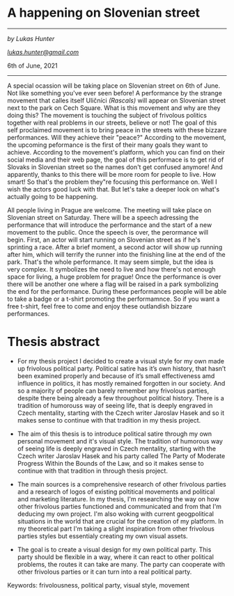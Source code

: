 # A happening on Slovenian street 

___

*by Lukas Hunter*

*lukas.hunter@gmail.com*

6th of June, 2021

___

A special ocassion will be taking place on Slovenian street on 6th of June. Not like something you've ever seen before! A performance by the strange movement that calles itself Uličníci *(Rascals)* will appear on Slovenian street next to the park on Cech Square. What is this movement and why are they doing this? The movement is touching the subject of frivolous politics together with real problems in our streets, believe or not! The goal of this self proclaimed movement is to bring peace in the streets with these bizzare performances. Will they achieve their "peace?" According to the movement, the upcoming peformance is the first of their many goals they want to achieve. According to the movement's platform, which you can find on their social media and their web page, the goal of this performace is to get rid of Slovaks in Slovenian street so the names don't get confused anymore! And apparently, thanks to this there will be more room for people to live. How smart! So that's the problem they"re focusing this performance on. Well I wish the actors good luck with that. But let's take a deeper look on what's actually going to be happening.

All people living in Prague are welcome. The meeting will take place on Slovenian street on Saturday. There will be a speech adressing the performance that will introduce the performance and the start of a new movement to the public. Once the speech is over, the perormance will begin. First, an actor will start running on Slovenian street as if he's sprinting a race. After a brief moment, a second actor will show up running after him, which will terrify the runner into the finishing line at the end of the park. That's the whole performance. It may seem simple, but the idea is very complex. It symbolizes the need to live and how there's not enough space for living, a huge problem for prague! Once the performance is over there will be another one where a flag will be raised in a park symbolizing the end for the performance. During these performances people will be able to take a badge or a t-shirt promoting the performamnce. So if you want a free t-shirt, feel free to come and enjoy these outlandish bizzare performances. 

# Thesis abstract

* For my thesis project I decided to create a visual style for my own made up frivolous political party. Political satire has it’s own history, that hasn’t been examined properly and because of it’s small effectiveness amd influence in politics, it has mostly remained forgotten in our society. And so a majority of people can barely remember any frivolous parties, despite there being already a few throughout political history. There is a tradition of humorouss way of seeing life, that is deeply engraved in Czech mentality, starting with the Czech writer Jaroslav Hasek and so it makes sense to continue with that tradition in my thesis project.

*  The aim of this thesis is to introduce political satire through my own personal movement and it's visual style. The tradition of humorous way of seeing life is deeply engraved in Czech mentality, starting with the Czech writer Jaroslav Hasek and his party called The Party of Moderate Progress Within the Bounds of the Law, and so it makes sense to continue with that tradition in through thesis project. 

* The main sources is a comprehensive research of other frivolous parties and a research of logos of existing poltitical movements and political and marketing literature. In my thesis, I'm researching the way on how other frivolous parties functioned and communicated and from that I'm deducing my own project. I'm also woking with current geogpolitical situations in the world that are crucial for the creation of my platform. In my theoretical part I'm taking a slight inspiration from other frivolous parties styles but essentialy creating my own visual assets. 

* The goal is to create a visual design for my own political party. This party should be flexible in a way, where it can react to other political problems, the routes it can take are many. The party can cooperate with other frivolous parties or it can turn into a real political party. 

Keywords: frivolousness, political party, visual style, movement
